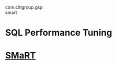com.citigroup.gsp  
smart  
# SQL Performance Tuning

  
# [SMaRT](https://github.com/WillaFan/Software-engineering-papers-and-tools/tree/main/ICG/scripts)
